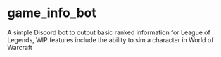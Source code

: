 # game_info_bot

A simple Discord bot to output basic ranked information for League of Legends, WIP features include the ability to sim a character in World of Warcraft
